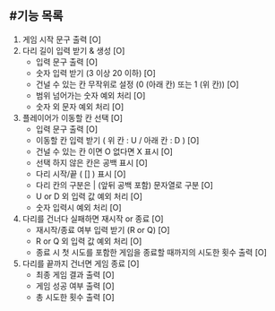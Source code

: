 #기능 목록
---------
1. 게임 시작 문구 출력 [O]
2. 다리 길이 입력 받기 & 생성 [O]
    - 입력 문구 출력 [O]
    - 숫자 입력 받기 (3 이상 20 이하) [O]
    - 건널 수 있는 칸 무작위로 설정 (0 (아래 칸) 또는 1 (위 칸)) [O]
    - 범위 넘어가는 숫자 예외 처리 [O]
    - 숫자 외 문자 예외 처리 [O]
3. 플레이어가 이동할 칸 선택 [O]
    - 입력 문구 출력 [O]
    - 이동할 칸 입력 받기 ( 위 칸 : U / 아래 칸 : D ) [O]
    - 건널 수 있는 칸 이면 O 없다면 X 표시 [O]
    - 선택 하지 않은 칸은 공백 표시 [O]
    - 다리 시작/끝 ( [] ) 표시 [O]
    - 다리 칸의 구분은 | (앞뒤 공백 포함) 문자열로 구분 [O]
    - U or D 외 입력 값 예외 처리 [O]
    - 숫자 입력시 예외 처리 [O]
4. 다리를 건너다 실패하면 재시작 or 종료 [O]
    - 재시작/종료 여부 입력 받기 (R or Q) [O]
    - R or Q 외 입력 값 예외 처리 [O]
    - 종료 시 첫 시도를 포함한 게임을 종료할 때까지의 시도한 횟수 출력 [O]
5. 다리를 끝까지 건너면 게임 종료 [O]
    - 최종 게임 결과 출력 [O]
    - 게임 성공 여부 출력 [O]
    - 총 시도한 횟수 출력 [O]
   